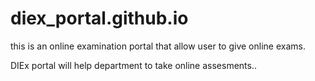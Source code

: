 # diex_portal.github.io

this is an online examination portal that allow user to give online exams.

DIEx portal will help department to take online assesments..
 
